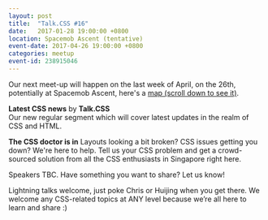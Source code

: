 ```yaml
---
layout: post
title:  "Talk.CSS #16"
date:   2017-01-28 19:00:00 +0800
location: Spacemob Ascent (tentative)
event-date: 2017-04-26 19:00:00 +0800
categories: meetup
event-id: 238915046
---
```

Our next meet-up will happen on the last week of April, on the 26th, potentially at Spacemob Ascent, here's a [map (scroll down to see it)](https://www.spacemob.co/locations/ascent).

**Latest CSS news** by **Talk.CSS**  
Our new regular segment which will cover latest updates in the realm of CSS and HTML.

**The CSS doctor is in**
Layouts looking a bit broken? CSS issues getting you down? We're here to help. Tell us your CSS problem and get a crowd-sourced solution from all the CSS enthusiasts in Singapore right here.

Speakers TBC. Have something you want to share? Let us know!

Lightning talks welcome, just poke Chris or Huijing when you get there. We welcome any CSS-related topics at ANY level because we’re all here to learn and share :)
